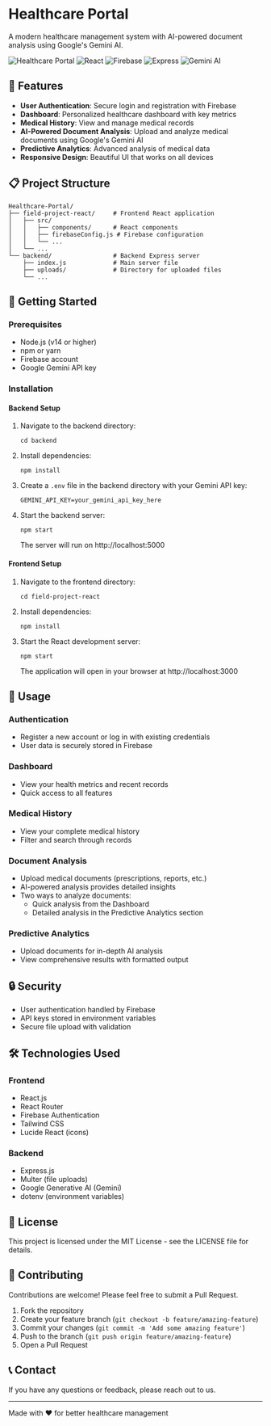 # Healthcare Portal

A modern healthcare management system with AI-powered document analysis using Google's Gemini AI.

![Healthcare Portal](https://img.shields.io/badge/Healthcare-Portal-blue)
![React](https://img.shields.io/badge/Frontend-React-61DAFB)
![Firebase](https://img.shields.io/badge/Auth-Firebase-FFCA28)
![Express](https://img.shields.io/badge/Backend-Express-000000)
![Gemini AI](https://img.shields.io/badge/AI-Gemini-4285F4)

## 🌟 Features

- **User Authentication**: Secure login and registration with Firebase
- **Dashboard**: Personalized healthcare dashboard with key metrics
- **Medical History**: View and manage medical records
- **AI-Powered Document Analysis**: Upload and analyze medical documents using Google's Gemini AI
- **Predictive Analytics**: Advanced analysis of medical data
- **Responsive Design**: Beautiful UI that works on all devices

## 📋 Project Structure

```
Healthcare-Portal/
├── field-project-react/     # Frontend React application
│   ├── src/
│   │   ├── components/      # React components
│   │   ├── firebaseConfig.js # Firebase configuration
│   │   └── ...
│   └── ...
└── backend/                 # Backend Express server
    ├── index.js             # Main server file
    ├── uploads/             # Directory for uploaded files
    └── ...
```

## 🚀 Getting Started

### Prerequisites

- Node.js (v14 or higher)
- npm or yarn
- Firebase account
- Google Gemini API key

### Installation

#### Backend Setup

1. Navigate to the backend directory:

   ```
   cd backend
   ```

2. Install dependencies:

   ```
   npm install
   ```

3. Create a `.env` file in the backend directory with your Gemini API key:

   ```
   GEMINI_API_KEY=your_gemini_api_key_here
   ```

4. Start the backend server:
   ```
   npm start
   ```
   The server will run on http://localhost:5000

#### Frontend Setup

1. Navigate to the frontend directory:

   ```
   cd field-project-react
   ```

2. Install dependencies:

   ```
   npm install
   ```

3. Start the React development server:
   ```
   npm start
   ```
   The application will open in your browser at http://localhost:3000

## 🔧 Usage

### Authentication

- Register a new account or log in with existing credentials
- User data is securely stored in Firebase

### Dashboard

- View your health metrics and recent records
- Quick access to all features

### Medical History

- View your complete medical history
- Filter and search through records

### Document Analysis

- Upload medical documents (prescriptions, reports, etc.)
- AI-powered analysis provides detailed insights
- Two ways to analyze documents:
  - Quick analysis from the Dashboard
  - Detailed analysis in the Predictive Analytics section

### Predictive Analytics

- Upload documents for in-depth AI analysis
- View comprehensive results with formatted output

## 🔒 Security

- User authentication handled by Firebase
- API keys stored in environment variables
- Secure file upload with validation

## 🛠️ Technologies Used

### Frontend

- React.js
- React Router
- Firebase Authentication
- Tailwind CSS
- Lucide React (icons)

### Backend

- Express.js
- Multer (file uploads)
- Google Generative AI (Gemini)
- dotenv (environment variables)

## 📝 License

This project is licensed under the MIT License - see the LICENSE file for details.

## 🤝 Contributing

Contributions are welcome! Please feel free to submit a Pull Request.

1. Fork the repository
2. Create your feature branch (`git checkout -b feature/amazing-feature`)
3. Commit your changes (`git commit -m 'Add some amazing feature'`)
4. Push to the branch (`git push origin feature/amazing-feature`)
5. Open a Pull Request

## 📞 Contact

If you have any questions or feedback, please reach out to us.

---

Made with ❤️ for better healthcare management
